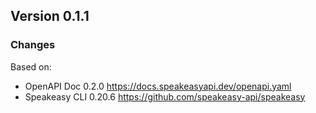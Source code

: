

## Version 0.1.1
### Changes
Based on:
- OpenAPI Doc 0.2.0 https://docs.speakeasyapi.dev/openapi.yaml
- Speakeasy CLI 0.20.6 https://github.com/speakeasy-api/speakeasy